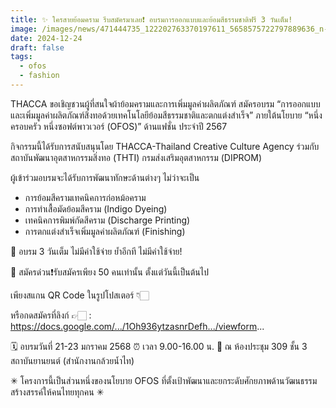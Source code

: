 ```yaml
---
title: ✨ ใครสายย้อมคราม รีบสมัครมาเลย❗️ อบรมการออกแบบและย้อมสีธรรมชาติฟรี 3 วันเต็ม!
image: /images/news/471444735_122202763370197611_5658575722797889636_n-1-.jpg
date: 2024-12-24
draft: false
tags:
  - ofos
  - fashion
---
```

THACCA ขอเชิญชวนผู้ที่สนใจผ้าย้อมครามและการเพิ่มมูลค่าผลิตภัณฑ์ สมัครอบรม “การออกแบบและเพิ่มมูลค่าผลิตภัณฑ์สิ่งทอด้วยเทคโนโลยีย้อมสีธรรมชาติและตกแต่งสำเร็จ” ภายใต้นโยบาย “หนึ่งครอบครัว หนึ่งซอฟต์พาวเวอร์ (OFOS)” ด้านแฟชั่น ประจำปี 2567

กิจกรรมนี้ได้รับการสนับสนุนโดย THACCA-Thailand Creative Culture Agency ร่วมกับสถาบันพัฒนาอุตสาหกรรมสิ่งทอ (THTI) กรมส่งเสริมอุตสาหกรรม (DIPROM)

ผู้เข้าร่วมอบรมจะได้รับการพัฒนาทักษะด้านต่างๆ ไม่ว่าจะเป็น

- การย้อมสีครามเทคนิคการก่อหม้อคราม
- การทำเสื้อมัดย้อมสีคราม (Indigo Dyeing)
- เทคนิคการพิมพ์กัดสีคราม (Discharge Printing)
- การตกแต่งสำเร็จเพิ่มมูลค่าผลิตภัณฑ์ (Finishing)

🌟 อบรม 3 วันเต็ม ไม่มีค่าใช้จ่าย ย้ำอีกที ไม่มีค่าใช้จ่าย!

🚨 สมัครด่วน❗️รับสมัครเพียง 50 คนเท่านั้น ตั้งแต่วันนี้เป็นต้นไป

เพียงสแกน QR Code ในรูปโปสเตอร์ 👇🏻

หรือกดสมัครที่ลิงก์ 👉🏻 : https://docs.google.com/.../1Oh936ytzasnrDefh.../viewform...

🗓️ อบรมวันที่ 21-23 มกราคม 2568
⏰ เวลา 9.00-16.00 น.
📍 ณ ห้องประชุม 309 ชั้น 3 สถาบันยานยนต์ (สำนักงานกล้วยน้ำไท)

✳︎ โครงการนี้เป็นส่วนหนึ่งของนโยบาย OFOS ที่ตั้งเป้าพัฒนาและยกระดับศักยภาพด้านวัฒนธรรมสร้างสรรค์ให้คนไทยทุกคน ✳︎
